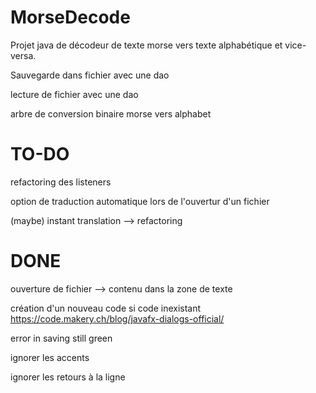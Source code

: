 # MorseDecode

Projet java de décodeur de texte morse vers texte alphabétique et vice-versa.

Sauvegarde dans fichier avec une dao

lecture de fichier avec une dao

arbre de conversion binaire morse vers alphabet

# TO-DO

refactoring des listeners

option de traduction automatique lors de l'ouvertur d'un fichier

(maybe) instant translation --> refactoring

# DONE

ouverture de fichier --> contenu dans la zone de texte

création d'un nouveau code si code inexistant
https://code.makery.ch/blog/javafx-dialogs-official/

error in saving still green

ignorer les accents

ignorer les retours à la ligne